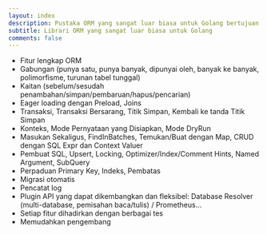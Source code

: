 ```yaml
---
layout: index
description: Pustaka ORM yang sangat luar biasa untuk Golang bertujuan untuk membantu/mempermudah pengembang perangkat lunak.
subtitle: Librari ORM yang sangat luar biasa untuk Golang
comments: false
---
```


* <i class="fa fa-rocket" aria-hidden="true"></i> Fitur lengkap ORM
* <i class="fa fa-rocket" aria-hidden="true"></i> Gabungan (punya satu, punya banyak, dipunyai oleh, banyak ke banyak, polimorfisme, turunan tabel tunggal)
* <i class="fa fa-rocket" aria-hidden="true"></i> Kaitan (sebelum/sesudah penambahan/simpan/pembaruan/hapus/pencarian)
* <i class="fa fa-rocket" aria-hidden="true"></i> Eager loading dengan Preload, Joins
* <i class="fa fa-rocket" aria-hidden="true"></i> Transaksi, Transaksi Bersarang, Titik Simpan, Kembali ke tanda Titik Simpan
* <i class="fa fa-rocket" aria-hidden="true"></i> Konteks, Mode Pernyataan yang Disiapkan, Mode DryRun
* <i class="fa fa-rocket" aria-hidden="true"></i> Masukan Sekaligus, FindInBatches, Temukan/Buat dengan Map, CRUD dengan SQL Expr dan Context Valuer
* <i class="fa fa-rocket" aria-hidden="true"></i> Pembuat SQL, Upsert, Locking, Optimizer/Index/Comment Hints, Named Argument, SubQuery
* <i class="fa fa-rocket" aria-hidden="true"></i> Perpaduan Primary Key, Indeks, Pembatas
* <i class="fa fa-rocket" aria-hidden="true"></i> Migrasi otomatis
* <i class="fa fa-rocket" aria-hidden="true"></i> Pencatat log
* <i class="fa fa-rocket" aria-hidden="true"></i> Plugin API yang dapat dikembangkan dan fleksibel: Database Resolver (multi-database, pemisahan baca/tulis) / Prometheus...
* <i class="fa fa-rocket" aria-hidden="true"></i> Setiap fitur dihadirkan dengan berbagai tes
* <i class="fa fa-rocket" aria-hidden="true"></i> Memudahkan pengembang
